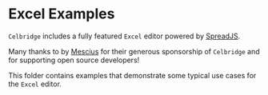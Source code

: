 # Excel Examples

`Celbridge` includes a fully featured `Excel` editor powered by [SpreadJS](https://developer.mescius.com/spreadjs). 

Many thanks to by [Mescius](https://developer.mescius.com/) for their generous sponsorship of `Celbridge` and for supporting open source developers!

This folder contains examples that demonstrate some typical use cases for the `Excel` editor.

